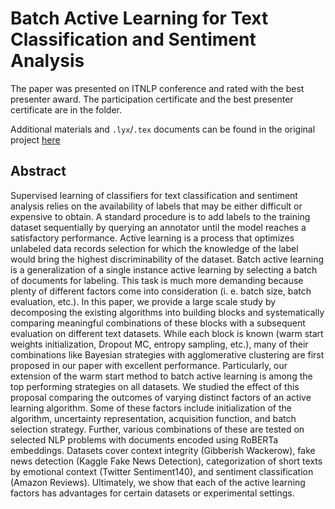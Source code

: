 # Batch Active Learning for Text Classification and Sentiment Analysis

The paper was presented on ITNLP conference and rated with the best presenter award. The participation certificate and the best presenter certificate are in the folder. 

Additional materials and `.lyx`/`.tex` documents can be found in the original project [here](https://github.com/sahanmar/Peony/tree/master/Peony_article/batch_active_learning_for_text_classification) 

## Abstract

Supervised learning of classifiers for text classification and sentiment analysis relies on the availability of labels that may be either difficult or expensive to obtain. A standard procedure is to add labels to the training dataset sequentially by querying an annotator until the model reaches a satisfactory performance. Active learning is a process that optimizes unlabeled data records selection for which the knowledge of the label would bring the highest discriminability of the dataset. Batch active learning is a generalization of a single instance active learning by selecting a batch of documents for labeling. This task is much more demanding because plenty of different factors come into consideration (i. e. batch size, batch evaluation, etc.). In this paper, we provide a large scale study by decomposing the existing algorithms into building blocks and systematically comparing meaningful combinations of these blocks with a subsequent evaluation on different text datasets. While each block is known (warm start weights initialization, Dropout MC, entropy sampling, etc.), many of their combinations like Bayesian strategies with agglomerative clustering are first proposed in our paper with excellent performance. Particularly, our extension of the warm start method to batch active learning is among the top performing strategies on all datasets. We studied the effect of this proposal comparing the outcomes of varying distinct factors of an active learning algorithm. Some of these factors include initialization of the algorithm, uncertainty representation, acquisition function, and batch selection strategy. Further, various combinations of these are tested on selected NLP problems with documents encoded using RoBERTa embeddings. Datasets cover context integrity (Gibberish Wackerow), fake news detection (Kaggle Fake News Detection), categorization of short texts by emotional context (Twitter Sentiment140), and sentiment classification (Amazon Reviews). Ultimately, we show that each of the active learning factors has advantages for certain datasets or experimental settings.